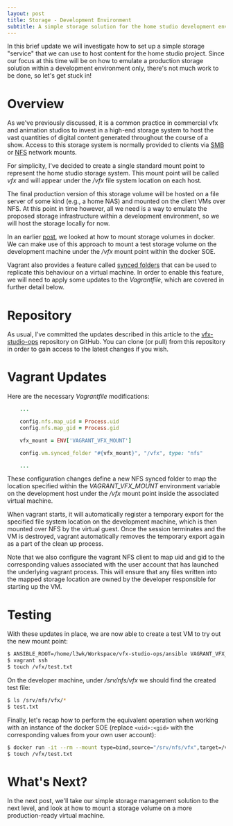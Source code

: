 ```yaml
---
layout: post
title: Storage - Development Environment
subtitle: A simple storage solution for the home studio development environment.
---
```


In this brief update we will investigate how to set up a simple storage "service" that we can use to host content for the home studio project. Since our focus at this time will be on how to emulate a production storage solution within a development environment only, there's not much work to be done, so let's get stuck in!

# Overview

As we've previously discussed, it is a common practice in commercial vfx and animation studios to invest in a high-end storage system to host the vast quantities of digital content generated throughout the course of a show. Access to this storage system is normally provided to clients via [SMB](https://en.wikipedia.org/wiki/Server_Message_Block) or [NFS](https://en.wikipedia.org/wiki/Network_File_System) network mounts.

For simplicity, I've decided to create a single standard mount point to represent the home studio storage system. This mount point will be called *vfx* and will appear under the */vfx* file system location on each host.

The final production version of this storage volume will be hosted on a file server of some kind (e.g., a home NAS) and mounted on the client VMs over NFS. At this point in time however, all we need is a way to emulate the proposed storage infrastructure within a development environment, so we will host the storage locally for now. 

In an earlier [post](2018-03-24-soe-improvements.md), we looked at how to mount storage volumes in docker. We can make use of this approach to mount a test storage volume on the development machine under the */vfx* mount point within the docker SOE.

Vagrant also provides a feature called [synced folders](https://www.vagrantup.com/docs/synced-folders/) that can be used to replicate this behaviour on a virtual machine. In order to enable this feature, we will need to apply some updates to the *Vagrantfile*, which are covered in further detail below.

# Repository

As usual, I've committed the updates described in this article to the [vfx-studio-ops](https://github.com/l3wk/vfx-studio-ops) repository on GitHub. You can clone (or pull) from this repository in order to gain access to the latest changes if you wish.

# Vagrant Updates

Here are the necessary *Vagrantfile* modifications:

```ruby
    ...

    config.nfs.map_uid = Process.uid
    config.nfs.map_gid = Process.gid

    vfx_mount = ENV['VAGRANT_VFX_MOUNT']

    config.vm.synced_folder "#{vfx_mount}", "/vfx", type: "nfs"

    ...
```

These configuration changes define a new NFS synced folder to map the location specified within the *VAGRANT_VFX_MOUNT* environment variable on the development host under the */vfx* mount point inside the associated virtual machine.

When vagrant starts, it will automatically register a temporary export for the specified file system location on the development machine, which is then mounted over NFS by the virtual guest. Once the session terminates and the VM is destroyed, vagrant automatically removes the temporary export again as a part of the clean up process.

Note that we also configure the vagrant NFS client to map uid and gid to the corresponding values associated with the user account that has launched the underlying vagrant process. This will ensure that any files written into the mapped storage location are owned by the developer responsible for starting up the VM.

# Testing

With these updates in place, we are now able to create a test VM to try out the new mount point: 

```bash
$ ANSIBLE_ROOT=/home/l3wk/Workspace/vfx-studio-ops/ansible VAGRANT_VFX_MOUNT=/srv/nfs/vfx vagrant up
$ vagrant ssh
$ touch /vfx/test.txt
```

On the developer machine, under */srv/nfs/vfx* we should find the created test file:

```bash
$ ls /srv/nfs/vfx/*
$ test.txt
```

Finally, let's recap how to perform the equivalent operation when working with an instance of the docker SOE (replace `<uid>:<gid>` with the corresponding values from your own user account):

```bash
$ docker run -it --rm --mount type=bind,source="/srv/nfs/vfx",target=/vfx --user <uid>:<gid> l3wk/vfx-studio-soe:0.1.0
$ touch /vfx/test.txt
```

# What's Next?

In the next post, we'll take our simple storage management solution to the next level, and look at how to mount a storage volume on a more production-ready virtual machine. 
